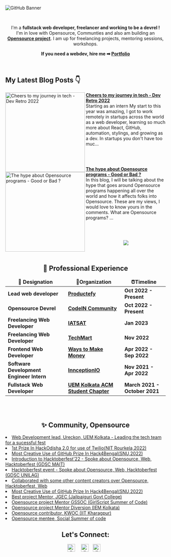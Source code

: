 ![GitHub Banner](https://user-images.githubusercontent.com/72851613/207913942-354b2399-f12d-403a-abfd-dd367feebeb5.png)

<br/>

<div align="center">

I'm a **fullstack web developer, freelancer and working to be a devrel !** <br> I'm in love with Opensource, Communties and also am building an **[Opensource project](https://github.com/IAmTamal/Milan)**. I am up for freelancing projects, mentoring sessions, workshops.

**If you need a webdev, hire me ➡ [Portfolio](https://tamal.vercel.app/)**

<br>  
  
</div>

## My Latest Blog Posts 👇

<!-- HASHNODE_BLOG:START -->
<p align="left">
<a href="https://tamal-writes.hashnode.dev//tamals-devretro22" title="Cheers to my journey in tech - Dev Retro 2022"><img src="https://cdn.hashnode.com/res/hashnode/image/upload/v1671178541615/6ddhoIsCc.png" alt="Cheers to my journey in tech - Dev Retro 2022" width="250px" align="left" /></a>
<a href="https://tamal-writes.hashnode.dev//tamals-devretro22" title="Cheers to my journey in tech - Dev Retro 2022"><strong>Cheers to my journey in tech - Dev Retro 2022</strong></a>
<br/> Starting as an intern
My start to this year was amazing, I got to work remotely in startups across the world as a web developer, learning so much more about React, GitHub, automation, stylings, and growing as a dev. In startups you don't have too muc... </p> <br/> <br/>
<p align="left">
<a href="https://tamal-writes.hashnode.dev//opensourcehype" title="The hype about Opensource programs - Good or Bad ?"><img src="https://cdn.hashnode.com/res/hashnode/image/upload/v1670741900419/qUNUovciK.png" alt="The hype about Opensource programs - Good or Bad ?" width="250px" align="left" /></a>
<a href="https://tamal-writes.hashnode.dev//opensourcehype" title="The hype about Opensource programs - Good or Bad ?"><strong>The hype about Opensource programs - Good or Bad ?</strong></a>
<br/> In this blog, I will be talking about the hype that goes around Opensource programs happening all over the world and how it affects folks into Opensource.  These are my views, I would love to know yours in the comments.
What are Opensource programs?
... </p> <br/> <br/>
<!-- HASHNODE_BLOG:END -->

<p align="center"><a href="https://tamal-writes.hashnode.dev/"><img src="https://raw.githubusercontent.com/IAmTamal/IAmTamal/main/pics/blogbanner.png"></a></p>



<br/>


 <h2 align="center" id = "work-experience">🚀 Professional Experience </h2> 

<table>
  <thead align="center">
    <tr border: none;>
      <td><b> 💼 Designation </b></td> 
      <td><b> 🏢Organization </b></td> 
      <td><b> ⏰Timeline  </b></td> 
      </tr>
  </thead>
  <tbody> 
    <tr>
      <td> <b> Lead web developer</b> </td>
      <td><a href="https://productefy.com/"/><b>Productefy</b></a></td>
      <td> <b>Oct 2022 - Present </b> </td>
   </tr>
    <tr>
      <td> <b> Opensource Devrel</b> </td>
      <td><a href="https://productefy.com/"/><b>CodeIN Community</b></a></td>
      <td> <b>Oct 2022 - Present </b> </td>
   </tr>
   <tr>
      <td> <b>Freelancing Web Developer</b> </td>
      <td><a href="https://iatsat.in/"/><b>IATSAT</b></a></td>
      <td> <b>Jan 2023</b> </td>
   </tr>    
   <tr>
      <td> <b>Freelancing Web Developer</b> </td>
      <td><a href="https://techmartme.com/"/><b>TechMart</b></a></td>
      <td> <b>Nov 2022</b> </td>
   </tr>    
   <tr>
      <td> <b>Frontend Web Developer</b> </td>
      <td><a href="https://www.linkedin.com/company/waystomakemoney/"/><b>Ways to Make Money</b></a></td>
      <td> <b>Apr 2022 - Sep 2022</b> </td>
   </tr>    
   <tr>
      <td> <b>Software Development Engineer Intern</b> </td>
      <td><a href="https://www.linkedin.com/company/innception/"/><b>InnceptionIO</b></a></td>
      <td> <b>Nov 2021 - Apr 2022</b> </td>
   </tr>    
   <tr>
      <td> <b>Fullstack Web Developer </b> </td>
      <td><a href="https://www.linkedin.com/company/uem-kolkata-acm/"/><b>UEM Kolkata ACM Student Chapter</b></a></td>
      <td> <b>March 2021 - October 2021</b> </td>
   </tr>    
   

   </tbody>	 
</table>

<br/>
<br/>

 <h2 align="center" id = "work-experience">✨ Community, Opensource </h2> 
  <li><a href="https://ureckon.uem.edu.in/" /> Web Development lead, Ureckon, UEM Kolkata - Leading the tech team for a sucessful fest </a></li>

  <li><a href="https://drive.google.com/file/d/1UQT4dz6mpcliq0Ea3yhP89yXYI7JbHdM/view?usp=share_link" /> 1st Prize In HackOdisha 2.0 for use of Twilio(NIT Rourkela,2022) </a></li>

  <li><a href="https://drive.google.com/file/d/1rMfuGNj6_Im1M5tt5l_vAvYeT3tq_SdA/view?usp=share_link" /> Most Creative Use of GitHub Prize In Hack4Bengal(SNU,2022) </a></li>

  <li><a href="https://www.linkedin.com/feed/update/urn:li:activity:6986221096706461696/" /> Introduction to Hacktoberfest'22 - Spoke about Opensource, Web, Hacktoberfest (GDSC MAIT) </a></li>

  <li><a href="https://www.linkedin.com/feed/update/urn:li:activity:6986221096706461696/" /> Hacktoberfest event - Spoke about Opensource, Web, Hacktoberfest (GDSC UNILAG) </a></li>

  <li><a href="https://twitter.com/mrTamall/status/1500349049559347200" /> Collaborated with some other content creators over Opensource, Hacktoberfest, Web </a></li>

  <li><a href="https://twitter.com/mrTamall/status/1580475933072314369" /> Most Creative Use of GitHub Prize In Hack4Bengal(SNU,2022) </a></li>

  <li><a href="https://drive.google.com/file/d/1rMfuGNj6_Im1M5tt5l_vAvYeT3tq_SdA/view?usp=share_link" /> Best project Mentor, JGEC (Jailpaiguri Govt College) </a></li>
    
  <li><a href="https://drive.google.com/file/d/1rMfuGNj6_Im1M5tt5l_vAvYeT3tq_SdA/view?usp=share_link" /> Opensource project Mentor GSSOC (GirlScript Summer of Code) </a></li>
    
    
  <li><a href="https://drive.google.com/file/d/14yI8-9kxr-oYXhGOS9ca5_qde_d3XOCG/view?usp=share_link" /> Opensource project Mentor Diversion (IEM Kolkata) </a></li>
    
    
  <li><a href="https://drive.google.com/file/d/1fGiP2V532Okn6zy7pRoZoPZhs_r8idq5/view?usp=share_link" /> Opensource contributor, KWOC (IIT Kharagpur) </a></li>
    
    
  <li><a href="https://drive.google.com/file/d/1o7OBYzl1TtdK_fYz0ksiSTYGIBM42glF/view?usp=share_link" /> Opensource mentee, Social Summer of code </a></li>
    



<h2 align="center"> Let's Connect: </h2>
<p align="center">
<a href="https://twitter.com/mrTamall"><img style="padding-right:10px" align="center" alt="db's Twitter" width="24px" src="./pics/iconfinder_twitter_circle_294709.png" /></a>
<a href="https://www.linkedin.com/in/say-hello-to-tamal/"><img style="padding-right:10px; padding-left:5px" align="center" alt="db's LinkedIn" width="24px" src="./pics/linkedin.png" align="center" /></a>
<a href="https://www.instagram.com/hellotamal/"><img style="padding-right:10px;" align="center" alt="db's Instagram" width="24px" src="./pics/iconfinder_instagram_1632517.png" /></a>
</p>
<br/>